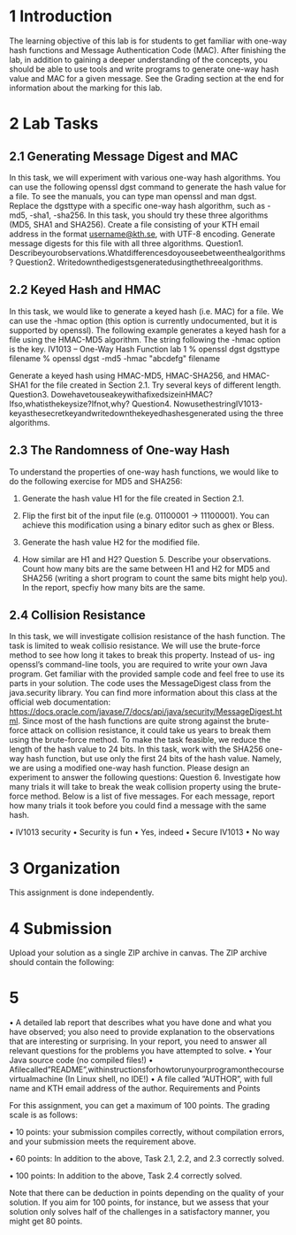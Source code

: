 # 1 Introduction

The learning objective of this lab is for students to get familiar with one-way hash functions and Message Authentication Code (MAC). After finishing the lab, in addition to gaining a deeper understanding of the concepts, you should be able to use tools and write programs to generate one-way hash value and MAC for a given message. See the Grading section at the end for information about the marking for this lab.

# 2 Lab Tasks

## 2.1 Generating Message Digest and MAC

In this task, we will experiment with various one-way hash algorithms. You can use the following openssl dgst command to generate the hash value for a file. To see the manuals, you can type man openssl and man dgst.
Replace the dgsttype with a specific one-way hash algorithm, such as -md5, -sha1, -sha256. In this task, you should try these three algorithms (MD5, SHA1 and SHA256). Create a file consisting of your KTH email address in the format username@kth.se, with UTF-8 encoding. Generate message digests for this file with all three algorithms.
Question1. Describeyourobservations.Whatdifferencesdoyouseebetweenthealgorithms? Question2. Writedownthedigestsgeneratedusingthethreealgorithms.

## 2.2 Keyed Hash and HMAC

In this task, we would like to generate a keyed hash (i.e. MAC) for a file. We can use the -hmac option (this option is currently undocumented, but it is supported by openssl). The following example generates a keyed hash for a file using the HMAC-MD5 algorithm. The string following the -hmac option is the key.
IV1013 – One-Way Hash Function lab 1
     % openssl dgst dgsttype filename
        % openssl dgst -md5 -hmac "abcdefg" filename
    
Generate a keyed hash using HMAC-MD5, HMAC-SHA256, and HMAC-SHA1 for the file created in Section 2.1. Try several keys of different length.
Question3. DowehavetouseakeywithafixedsizeinHMAC?Ifso,whatisthekeysize?Ifnot,why? Question4. NowusethestringIV1013-keyasthesecretkeyandwritedownthekeyedhashesgenerated
using the three algorithms.

## 2.3 The Randomness of One-way Hash

To understand the properties of one-way hash functions, we would like to do the following exercise for MD5 and SHA256:

1. Generate the hash value H1 for the file created in Section 2.1.

2. Flip the first bit of the input file (e.g. 01100001 → 11100001). You can achieve this modification
using a binary editor such as ghex or Bless.

3. Generate the hash value H2 for the modified file.

4. How similar are H1 and H2?
Question 5. Describe your observations. Count how many bits are the same between H1 and H2 for MD5 and SHA256 (writing a short program to count the same bits might help you). In the report, specfiy how many bits are the same.

## 2.4 Collision Resistance

In this task, we will investigate collision resistance of the hash function. The task is limited to weak collisio resistance. We will use the brute-force method to see how long it takes to break this property. Instead of us-
ing openssl’s command-line tools, you are required to write your own Java program. Get familiar with the provided sample code and feel free to use its parts in your solution. The code uses the MessageDigest class from the java.security library. You can find more information about this class at the official web documentation: https://docs.oracle.com/javase/7/docs/api/java/security/MessageDigest.html. Since most of the hash functions are quite strong against the brute-force attack on collision resistance, it could take us years to break them using the brute-force method. To make the task feasible, we reduce the length of the hash value to 24 bits. In this task, work with the SHA256 one-way hash function, but use only
the first 24 bits of the hash value. Namely, we are using a modified one-way hash function. Please design an experiment to answer the following questions:
Question 6. Investigate how many trials it will take to break the weak collision property using the brute- force method. Below is a list of five messages. For each message, report how many trials it took before you could find a message with the same hash.

• IV1013 security 
• Security is fun 
• Yes, indeed 
• Secure IV1013 • No way

# 3 Organization

This assignment is done independently.

# 4 Submission

Upload your solution as a single ZIP archive in canvas. The ZIP archive should contain the following:

# 5

• A detailed lab report that describes what you have done and what you have observed; you also need to provide explanation to the observations that are interesting or surprising. In your report, you need to answer all relevant questions for the problems you have attempted to solve.
• Your Java source code (no compiled files!)
• Afilecalled”README”,withinstructionsforhowtorunyourprogramonthecoursevirtualmachine
(In Linux shell, no IDE!)
• A file called ”AUTHOR”, with full name and KTH email address of the author.
Requirements and Points

For this assignment, you can get a maximum of 100 points. The grading scale is as follows:

• 10 points: your submission compiles correctly, without compilation errors, and your submission meets the requirement above.

• 60 points: In addition to the above, Task 2.1, 2.2, and 2.3 correctly solved.

• 100 points: In addition to the above, Task 2.4 correctly solved.

Note that there can be deduction in points depending on the quality of your solution. If you aim for 100 points, for instance, but we assess that your solution only solves half of the challenges in a satisfactory manner, you might get 80 points.
